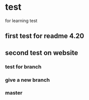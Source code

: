 # test 
for learning test

## first test for readme 4.20
## second test on website

### test for branch

### give a new branch

### master

